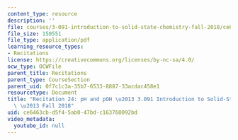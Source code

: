 ```yaml
---
content_type: resource
description: ''
file: courses/3-091-introduction-to-solid-state-chemistry-fall-2018/ce6463cbd5f45ab047bdc163760092bd_MIT3_091F18_REC24.pdf
file_size: 150551
file_type: application/pdf
learning_resource_types:
- Recitations
license: https://creativecommons.org/licenses/by-nc-sa/4.0/
ocw_type: OCWFile
parent_title: Recitations
parent_type: CourseSection
parent_uid: 0f7c1c3a-35b7-6533-8887-33acdac458e1
resourcetype: Document
title: "Recitation 24: pH and pOH \u2013 3.091 Introduction to Solid-State Chemistry\
  \ \u2013 Fall 2018"
uid: ce6463cb-d5f4-5ab0-47bd-c163760092bd
video_metadata:
  youtube_id: null
---
```

